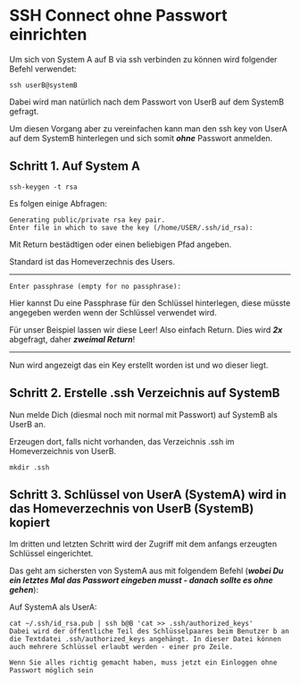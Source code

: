 # SSH Connect ohne Passwort einrichten

Um sich von System A auf B via ssh verbinden zu können wird folgender Befehl verwendet:
```
ssh userB@systemB
```
Dabei wird man natürlich nach dem Passwort von UserB auf dem SystemB gefragt.

Um diesen Vorgang aber zu vereinfachen kann man den ssh key von UserA auf dem SystemB hinterlegen und sich somit ***ohne*** Passwort anmelden.

## Schritt 1. Auf System A

```
ssh-keygen -t rsa
```
Es folgen einige Abfragen:

```
Generating public/private rsa key pair.
Enter file in which to save the key (/home/USER/.ssh/id_rsa):
```

Mit Return bestädtigen oder einen beliebigen Pfad angeben. 

Standard ist das Homeverzechnis des Users.

---

```
Enter passphrase (empty for no passphrase):
```
Hier kannst Du eine Passphrase für den Schlüssel hinterlegen, diese müsste angegeben werden wenn der Schlüssel verwendet wird. 

Für unser Beispiel lassen wir diese Leer! Also einfach Return. Dies wird ***2x*** abgefragt, daher ***zweimal Return***!

---

Nun wird angezeigt das ein Key erstellt worden ist und wo dieser liegt.

## Schritt 2. Erstelle .ssh Verzeichnis auf SystemB
Nun melde Dich (diesmal noch mit normal mit Passwort) auf SystemB als UserB an.

Erzeugen dort, falls nicht vorhanden, das Verzeichnis .ssh im Homeverzeichnis von UserB.

```
mkdir .ssh
```

## Schritt 3. Schlüssel von UserA (SystemA) wird in das Homeverzechnis von UserB (SystemB) kopiert

Im dritten und letzten Schritt wird der Zugriff mit dem anfangs erzeugten Schlüssel eingerichtet.

Das geht am sichersten von SystemA aus mit folgendem Befehl (***wobei Du ein letztes Mal das Passwort eingeben musst - danach sollte es ohne gehen***):

Auf SystemA als UserA:
```
cat ~/.ssh/id_rsa.pub | ssh b@B 'cat >> .ssh/authorized_keys'
Dabei wird der öffentliche Teil des Schlüsselpaares beim Benutzer b an die Textdatei .ssh/authorized_keys angehängt. In dieser Datei können auch mehrere Schlüssel erlaubt werden - einer pro Zeile.

Wenn Sie alles richtig gemacht haben, muss jetzt ein Einloggen ohne Passwort möglich sein

